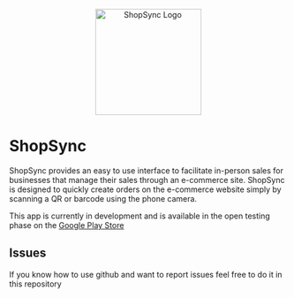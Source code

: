 <p align="center">
  <a href="https://play.google.com/store/apps/details?id=me.singularcitrus.shopsync" style="border-radius: 96px;">
    <img src="https://firebasestorage.googleapis.com/v0/b/woopos-419011.appspot.com/o/icon-192-maskable.png?alt=media" width="192" title="ShopSync Logo">
  </a>
</p>

# ShopSync
ShopSync provides an easy to use interface to facilitate in-person sales for businesses that manage their sales through an e-commerce site. ShopSync is designed to quickly create orders on the e-commerce website simply by scanning a QR or barcode using the phone camera.

This app is currently in development and is available in the open testing phase on the [Google Play Store](https://play.google.com/store/apps/details?id=me.singularcitrus.shopsync)



## Issues
If you know how to use github and want to report issues feel free to do it in this repository
